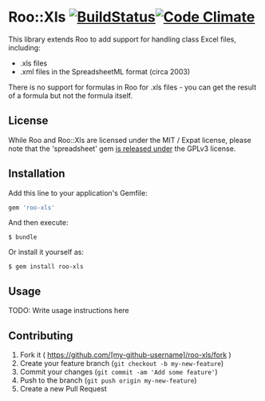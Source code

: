 # Roo::Xls [![BuildStatus](https://travis-ci.org/roo-rb/roo-xls.svg)](https://travis-ci.org/roo-rb/roo-xls)[![Code Climate](https://codeclimate.com/github/roo-rb/roo-xls/badges/gpa.svg)](https://codeclimate.com/github/roo-rb/roo-xls)

This library extends Roo to add support for handling class Excel files, including:

* .xls files
* .xml files in the SpreadsheetML format (circa 2003)

There is no support for formulas in Roo for .xls files - you can get the result
of a formula but not the formula itself.

## License

While Roo and Roo::Xls are licensed under the MIT / Expat license, please note that the 'spreadsheet' gem [is released under](https://github.com/zdavatz/spreadsheet/blob/master/LICENSE.txt) the GPLv3 license.

## Installation

Add this line to your application's Gemfile:

```ruby
gem 'roo-xls'
```

And then execute:

    $ bundle

Or install it yourself as:

    $ gem install roo-xls

## Usage

TODO: Write usage instructions here

## Contributing

1. Fork it ( https://github.com/[my-github-username]/roo-xls/fork )
2. Create your feature branch (`git checkout -b my-new-feature`)
3. Commit your changes (`git commit -am 'Add some feature'`)
4. Push to the branch (`git push origin my-new-feature`)
5. Create a new Pull Request
